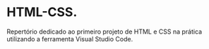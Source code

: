 # HTML-CSS.
Repertório dedicado ao primeiro projeto de HTML e CSS na prática utilizando a ferramenta Visual Studio Code.
